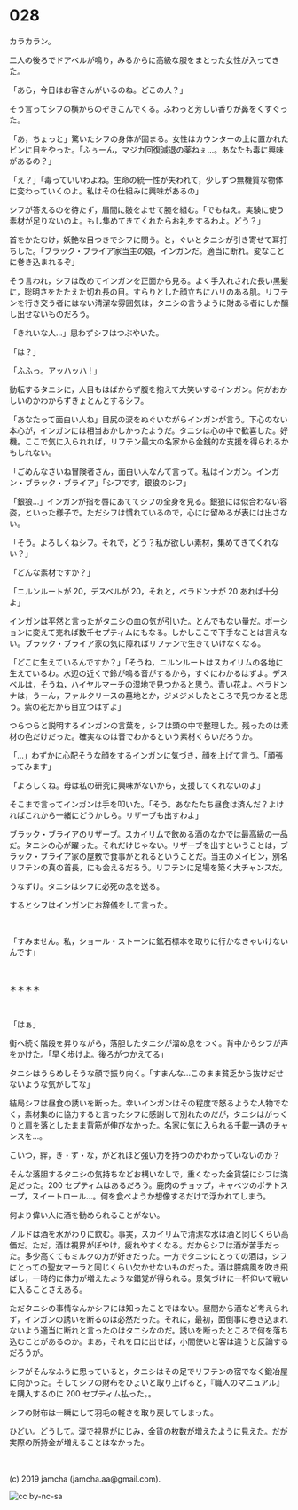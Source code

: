 

# 028

カラカラン。

二人の後ろでドアベルが鳴り，みるからに高級な服をまとった女性が入ってきた。

「あら，今日はお客さんがいるのね。どこの人？」

そう言ってシフの横からのぞきこんでくる。ふわっと芳しい香りが鼻をくすぐった。

「あ，ちょっと」驚いたシフの身体が固まる。女性はカウンターの上に置かれたビンに目をやった。「ふぅーん，マジカ回復減退の薬ねぇ…。あなたも毒に興味があるの？」

「え？」「毒っていいわよね。生命の統一性が失われて，少しずつ無機質な物体に変わっていくのよ。私はその仕組みに興味があるの」

シフが答えるのを待たず，眉間に皺をよせて腕を組む。「でもねえ。実験に使う素材が足りないのよ。もし集めてきてくれたらお礼をするわよ。どう？」

首をかたむけ，妖艶な目つきでシフに問う。と，ぐいとタニシが引き寄せて耳打ちした。「ブラック・ブライア家当主の娘，インガンだ。適当に断れ。変なことに巻き込まれるぞ」

そう言われ，シフは改めてインガンを正面から見る。よく手入れされた長い黒髪に，聡明さをたたえた切れ長の目。すらりとした顔立ちにハリのある肌。リフテンを行き交う者にはない清潔な雰囲気は，タニシの言うように財ある者にしか醸し出せないものだろう。

「きれいな人…」思わずシフはつぶやいた。

「は？」

「ふふっ。アッハッハ ! 」

動転するタニシに，人目もはばからず腹を抱えて大笑いするインガン。何がおかしいのかわからずきょとんとするシフ。

「あなたって面白い人ね」目尻の涙をぬぐいながらインガンが言う。下心のない本心が，インガンには相当おかしかったようだ。タニシは心の中で歓喜した。好機。ここで気に入られれば，リフテン最大の名家から金銭的な支援を得られるかもしれない。

「ごめんなさいね冒険者さん，面白い人なんて言って。私はインガン。インガン・ブラック・ブライア」「シフです。銀狼のシフ」

「銀狼…」インガンが指を唇にあててシフの全身を見る。銀狼には似合わない容姿，といった様子で。ただシフは慣れているので，心には留めるが表には出さない。

「そう。よろしくねシフ。それで，どう？私が欲しい素材，集めてきてくれない？」

「どんな素材ですか？」

「ニルンルートが 20，デスベルが 20，それと，ベラドンナが 20 あれば十分よ」

インガンは平然と言ったがタニシの血の気が引いた。とんでもない量だ。ポーションに変えて売れば数千セプティムにもなる。しかしここで下手なことは言えない。ブラック・ブライア家の気に障ればリフテンで生きていけなくなる。

「どこに生えているんですか？」「そうね，ニルンルートはスカイリムの各地に生えているわ。水辺の近くで鈴が鳴る音がするから，すぐにわかるはずよ。デスベルは，そうね，ハイヤルマーチの湿地で見つかると思う。青い花よ。ベラドンナは，うーん，ファルクリースの墓地とか，ジメジメしたところで見つかると思う。紫の花だから目立つはずよ」

つらつらと説明するインガンの言葉を，シフは頭の中で整理した。残ったのは素材の色だけだった。確実なのは音でわかるという素材くらいだろうか。

「…」わずかに心配そうな顔をするインガンに気づき，顔を上げて言う。「頑張ってみます」

「よろしくね。母は私の研究に興味がないから，支援してくれないのよ」

そこまで言ってインガンは手を叩いた。「そう。あなたたち昼食は済んだ？よければこれから一緒にどうかしら。リザーブも出すわよ」

ブラック・ブライアのリザーブ。スカイリムで飲める酒のなかでは最高級の一品だ。タニシの心が躍った。それだけじゃない。リザーブを出すということは，ブラック・ブライア家の屋敷で食事がとれるということだ。当主のメイビン，別名リフテンの真の首長，にも会えるだろう。リフテンに足場を築く大チャンスだ。

うなずけ。タニシはシフに必死の念を送る。

するとシフはインガンにお辞儀をして言った。

<br>

「すみません。私，ショール・ストーンに鉱石標本を取りに行かなきゃいけないんです」

<br>

＊＊＊＊

<br>

「はぁ」

街へ続く階段を昇りながら，落胆したタニシが溜め息をつく。背中からシフが声をかけた。「早く歩けよ。後ろがつかえてる」

タニシはうらめしそうな顔で振り向く。「すまんな…このまま貧乏から抜けだせないような気がしてな」

結局シフは昼食の誘いを断った。幸いインガンはその程度で怒るような人物でなく，素材集めに協力すると言ったシフに感謝して別れたのだが，タニシはがっくりと肩を落としたまま背筋が伸びなかった。名家に気に入られる千載一遇のチャンスを…。

こいつ，絆，き・ず・な，がどれほど強い力を持つのかわかっていないのか？

そんな落胆するタニシの気持ちなどお構いなしで，重くなった金貨袋にシフは満足だった。200 セプティムはあるだろう。鹿肉のチョップ，キャベツのポテトスープ，スイートロール…。何を食べようか想像するだけで浮かれてしまう。

何より偉い人に酒を勧められることがない。

ノルドは酒を水がわりに飲む。事実，スカイリムで清潔な水は酒と同じくらい高価だ。ただ，酒は視界がぼやけ，疲れやすくなる。だからシフは酒が苦手だった。多少高くてもミルクの方が好きだった。一方でタニシにとっての酒は，シフにとっての聖女マーラと同じくらい欠かせないものだった。酒は臆病風を吹き飛ばし，一時的に体力が増えたような錯覚が得られる。景気づけに一杯仰いで戦いに入ることさえある。

ただタニシの事情なんかシフには知ったことではない。昼間から酒など考えられず，インガンの誘いを断るのは必然だった。それに，最初，面倒事に巻き込まれないよう適当に断れと言ったのはタニシなのだ。誘いを断ったところで何を落ち込むことがあるのか。まあ，それを口に出せば，小間使いと客は違うと反論するだろうが。

シフがそんなふうに思っていると，タニシはその足でリフテンの宿でなく鍛冶屋に向かった。そしてシフの財布をひょいと取り上げると，『職人のマニュアル』を購入するのに 200 セプティム払った。。

シフの財布は一瞬にして羽毛の軽さを取り戻してしまった。

ひどい。どうして。涙で視界がにじみ，金貨の枚数が増えたように見えた。だが実際の所持金が増えることはなかった。

<br>
<br>
(c) 2019 jamcha (jamcha.aa@gmail.com).

![cc by-nc-sa](https://i.creativecommons.org/l/by-nc-sa/4.0/88x31.png)

